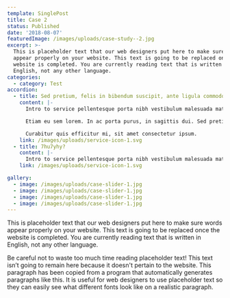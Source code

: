 ```yaml
---
template: SinglePost
title: Case 2
status: Published
date: '2018-08-07'
featuredImage: /images/uploads/case-study--2.jpg
excerpt: >-
  This is placeholder text that our web designers put here to make sure words
  appear properly on your website. This text is going to be replaced once the
  website is completed. You are currently reading text that is written in
  English, not any other language.
categories:
  - category: Test
accordion:
  - title: Sed pretium, felis in bibendum suscipit, ante ligula commodo nisl?
    content: |-
      Intro to service pellentesque porta nibh vestibulum malesuada mattis. Curabitur neque enim, dignissim eget dapibus a, cursus id ex. Nunc eu laoreet magna, non sodales ex.

      Etiam eu sem lorem. In ac porta purus, in sagittis dui. Sed pretium, felis in bibendum suscipit, ante ligula commodo nisl, non posuere nulla ipsum nec libero. Phasellus porta volutpat tortor, at bibendum. Laudantium, totam rem aperiam.

      Curabitur quis efficitur mi, sit amet consectetur ipsum.
    link: /images/uploads/service-icon-1.svg
  - title: 7hu7yhy?
    content: |-
      Intro to service pellentesque porta nibh vestibulum malesuada mattis. Curabitur neque enim, dignissim eget dapibus a, cursus id ex. Nunc eu laoreet magna, non sodales ex.
    link: /images/uploads/service-icon-1.svg

gallery:
  - image: /images/uploads/case-slider-1.jpg
  - image: /images/uploads/case-slider-1.jpg
  - image: /images/uploads/case-slider-1.jpg
  - image: /images/uploads/case-slider-1.jpg
---
```


This is placeholder text that our web designers put here to make sure words appear properly on your website. This text is going to be replaced once the website is completed. You are currently reading text that is written in English, not any other language.

Be careful not to waste too much time reading placeholder text! This text isn’t going to remain here because it doesn't pertain to the website. This paragraph has been copied from a program that automatically generates paragraphs like this. It is useful for web designers to use placeholder text so they can easily see what different fonts look like on a realistic paragraph.
